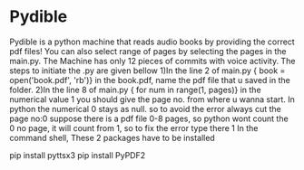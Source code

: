 # Pydible
Pydible is a python machine that reads audio books by providing the correct pdf files! You can also select range of pages by selecting the pages in the main.py.
The Machine has only 12 pieces of commits with voice activity. 
The steps to initiate the .py are given bellow
1)In the line 2 of main.py { book = open('book.pdf', 'rb')} in the book.pdf, name the pdf file that u saved in the folder.
2)In the line 8 of main.py { for num in range(1, pages)} in the numerical value 1 you should give the page no. from where u wanna start. In python the numerical 0 stays as null. so to avoid the error always cut the page no:0 suppose there is a pdf file 0-8 pages, so python wont count the 0 no page, it will count from 1, so to fix the error type there 1
In the command shell, These 2 packages have to be installed

pip install pyttsx3
pip install PyPDF2
